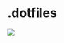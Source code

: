 # .dotfiles

<img src="https://cdn.discordapp.com/attachments/1017101584439726214/1235456414328291328/image.png?ex=66346ff2&is=66331e72&hm=27bb1037bfcfe134e6688f2eb4b9d7a202fbabb9d134fc964383241e693d08e0&">

